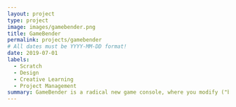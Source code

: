 ```yaml
---
layout: project
type: project
image: images/gamebender.png
title: GameBender
permalink: projects/gamebender
# All dates must be YYYY-MM-DD format!
date: 2019-07-01
labels:
  - Scratch
  - Design
  - Creative Learning
  - Project Management
summary: GameBender is a radical new game console, where you modify ("bend") games while you play them.
---
```

